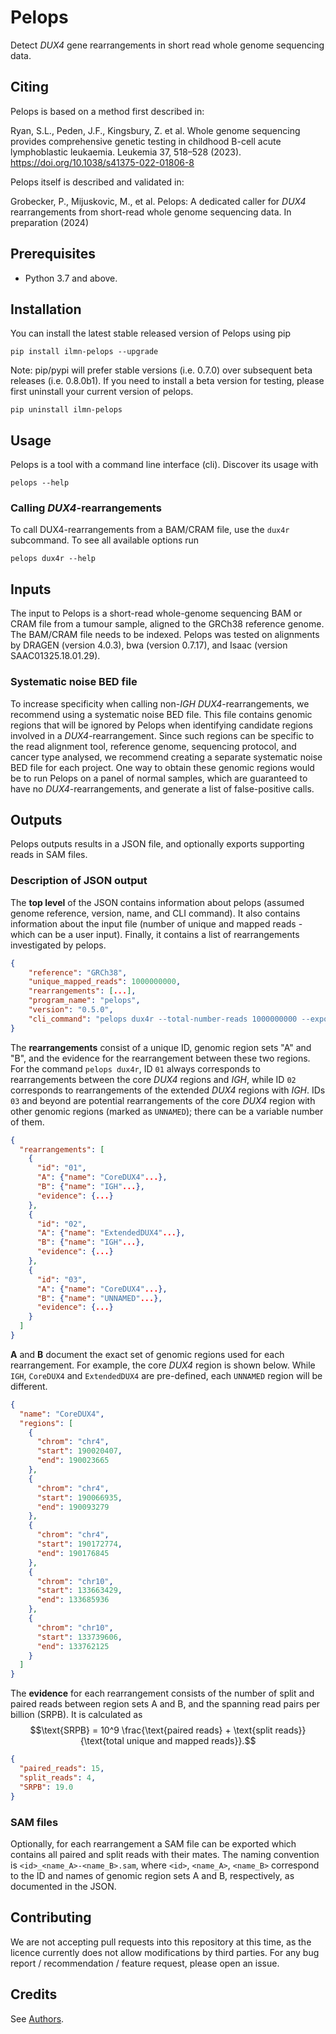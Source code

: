 # Pelops

Detect *DUX4* gene rearrangements in short read whole genome sequencing data.

## Citing
Pelops is based on a method first described in:

Ryan, S.L., Peden, J.F., Kingsbury, Z. et al.
Whole genome sequencing provides comprehensive genetic testing in childhood B-cell acute lymphoblastic leukaemia.
Leukemia 37, 518–528 (2023). https://doi.org/10.1038/s41375-022-01806-8

Pelops itself is described and validated in:

Grobecker, P., Mijuskovic, M., et al.
Pelops: A dedicated caller for *DUX4* rearrangements from short-read whole genome sequencing data.
In preparation (2024)


## Prerequisites

- Python 3.7 and above.

## Installation

You can install the latest stable released version of Pelops using pip

```shell
pip install ilmn-pelops --upgrade
```

Note: pip/pypi will prefer stable versions (i.e. 0.7.0) over subsequent beta releases (i.e.
0.8.0b1). If you need to install a beta version for testing, please first
uninstall your current version of pelops.

```shell
pip uninstall ilmn-pelops
```

## Usage

Pelops is a tool with a command line interface (cli). Discover its usage with
```shell
pelops --help
```

### Calling _DUX4_-rearrangements
To call DUX4-rearrangements from a BAM/CRAM file, use the `dux4r` subcommand. To
see all available options run
```shell
pelops dux4r --help
```

## Inputs

The input to Pelops is a short-read whole-genome sequencing BAM or CRAM file from a tumour sample,
aligned to the GRCh38 reference genome. The BAM/CRAM file needs to be indexed. 
Pelops was tested on alignments by DRAGEN (version 4.0.3), bwa (version 0.7.17), and Isaac (version SAAC01325.18.01.29).

### Systematic noise BED file

To increase specificity when calling non-_IGH_ _DUX4_-rearrangements, we recommend using a systematic noise BED file.
This file contains genomic regions that will be ignored by Pelops when identifying candidate regions involved in a
_DUX4_-rearrangement. Since such regions can be specific to the read alignment tool, reference genome,
sequencing protocol, and cancer type analysed, we recommend creating a separate systematic noise BED file
for each project. One way to obtain these genomic regions would be to run Pelops on a panel of normal samples, which are
guaranteed to have no _DUX4_-rearrangements, and generate a list of false-positive calls.

## Outputs

Pelops outputs results in a JSON file, and optionally exports supporting reads in SAM files.

### Description of JSON output
The **top level** of the JSON contains information about pelops (assumed genome reference, version, name, and CLI command).
It also contains information about the input file (number of unique and mapped reads - which can be a user input).
Finally, it contains a list of rearrangements investigated by pelops.

```json
{
    "reference": "GRCh38",
    "unique_mapped_reads": 1000000000,
    "rearrangements": [...],
    "program_name": "pelops",
    "version": "0.5.0",
    "cli_command": "pelops dux4r --total-number-reads 1000000000 --export . test.bam"
}
```

The **rearrangements** consist of a unique ID, genomic region sets "A" and "B", and the evidence for the rearrangement
between these two regions.
For the command `pelops dux4r`, ID `01` always corresponds to rearrangements between the core _DUX4_ regions and _IGH_,
while ID `02` corresponds to rearrangements of the extended _DUX4_ regions with _IGH_.
IDs `03` and beyond are potential rearrangements of the core _DUX4_ region with other genomic regions (marked as `UNNAMED`);
there can be a variable number of them.

```json
{
  "rearrangements": [
    {
      "id": "01",
      "A": {"name": "CoreDUX4"...},
      "B": {"name": "IGH"...},
      "evidence": {...}
    },
    {
      "id": "02",
      "A": {"name": "ExtendedDUX4"...},
      "B": {"name": "IGH"...},
      "evidence": {...}
    },
    {
      "id": "03",
      "A": {"name": "CoreDUX4"...},
      "B": {"name": "UNNAMED"...},
      "evidence": {...}
    }
  ]
}
```

**A** and **B** document the exact set of genomic regions used for each rearrangement.
For example, the core _DUX4_ region is shown below.
While `IGH`, `CoreDUX4` and `ExtendedDUX4` are pre-defined, each `UNNAMED` region will be different.

```json
{
  "name": "CoreDUX4",
  "regions": [
    {
      "chrom": "chr4",
      "start": 190020407,
      "end": 190023665
    },
    {
      "chrom": "chr4",
      "start": 190066935,
      "end": 190093279
    },
    {
      "chrom": "chr4",
      "start": 190172774,
      "end": 190176845
    },
    {
      "chrom": "chr10",
      "start": 133663429,
      "end": 133685936
    },
    {
      "chrom": "chr10",
      "start": 133739606,
      "end": 133762125
    }
  ]
}
```

The **evidence** for each rearrangement consists of the number of split and paired reads between region sets A and B,
and the spanning read pairs per billion (SRPB). It is calculated as
$$\text{SRPB} = 10^9 \frac{\text{paired reads} + \text{split reads}}{\text{total unique and mapped reads}}.$$

```json
{
  "paired_reads": 15,
  "split_reads": 4,
  "SRPB": 19.0
}
```

### SAM files
Optionally, for each rearrangement a SAM file can be exported which contains all paired and split reads with their mates.
The naming convention is `<id>_<name_A>-<name_B>.sam`, where `<id>`, `<name_A>`, `<name_B>` correspond to the ID and
names of genomic region sets A and B, respectively, as documented in the JSON.

## Contributing
We are not accepting pull requests into this repository at this time, as the
licence currently does not allow modifications by third parties.
For any bug report / recommendation / feature request, please open an issue.

## Credits

See [Authors](AUTHORS.md).
